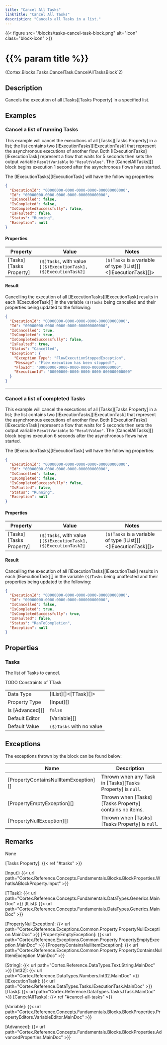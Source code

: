 ```yaml
---
title: "Cancel All Tasks"
linkTitle: "Cancel All Tasks"
description: "Cancels all Tasks in a list."
---
```


{{< figure src="/blocks/tasks-cancel-task-block.png" alt="Icon" class="block-icon" >}}

# {{% param title %}}

<p class="namespace">(Cortex.Blocks.Tasks.CancelTask.CancelAllTasksBlock`2)</p>

## Description

Cancels the execution of all [Tasks][Tasks Property] in a specified list.

## Examples

### Cancel a list of running Tasks

This example will cancel the executions of all [Tasks][Tasks Property] in a list; the list contains two [IExecutionTasks][IExecutionTask] that represent the asynchronous executions of another flow. Both [IExecutionTasks][IExecutionTask] represent a flow that waits for 5 seconds then sets the output variable `ResultVariable` to `"ResultValue"`. The [CancelAllTasks][] block begins execution 1 second after the asynchronous flows have started.

The [IExecutionTasks][IExecutionTask] will have the following properties:

```json
{
  "ExecutionId": "00000000-0000-0000-0000-000000000000",
  "Id": "00000000-0000-0000-0000-000000000000",
  "IsCancelled": false,
  "IsCompleted": false,
  "IsCompletedSuccessfully": false,
  "IsFaulted": false,
  "Status": "Running",
  "Exception": null
}
```

#### Properties

| Property           | Value                     | Notes                                    |
|--------------------|---------------------------|------------------------------------------|
| [Tasks][Tasks Property] | `($)Tasks`, with value `[($)ExecutionTask1, ($)ExecutionTask2]` | `($)Tasks` is a variable of type [IList][]&lt;[IExecutionTask][]&gt; |

#### Result

Cancelling the execution of all [IExecutionTasks][IExecutionTask] results in each [IExecutionTask][] in the variable `($)Tasks` being cancelled and their properties being updated to the following:

```json
{
  "ExecutionId": "00000000-0000-0000-0000-000000000000",
  "Id": "00000000-0000-0000-0000-000000000000",
  "IsCancelled": true,
  "IsCompleted": true,
  "IsCompletedSuccessfully": false,
  "IsFaulted": true,
  "Status": "Cancelled",
  "Exception": {
    "Exception Type": "FlowExecutionStoppedException",
    "Message": "Flow execution has been stopped!",
    "FlowId": "00000000-0000-0000-0000-000000000000",
    "ExecutionId": "00000000-0000-0000-0000-000000000000"
  }
}
```

***

### Cancel a list of completed Tasks

This example will cancel the executions of all [Tasks][Tasks Property] in a list; the list contains two [IExecutionTasks][IExecutionTask] that represent the asynchronous executions of another flow. Both [IExecutionTasks][IExecutionTask] represent a flow that waits for 5 seconds then sets the output variable `ResultVariable` to `"ResultValue"`. The [CancelAllTasks][] block begins execution 6 seconds after the asynchronous flows have started.

The [IExecutionTasks][IExecutionTask] will have the following properties:

```json
{
  "ExecutionId": "00000000-0000-0000-0000-000000000000",
  "Id": "00000000-0000-0000-0000-000000000000",
  "IsCancelled": false,
  "IsCompleted": false,
  "IsCompletedSuccessfully": false,
  "IsFaulted": false,
  "Status": "Running",
  "Exception": null
}
```

#### Properties

| Property           | Value                     | Notes                                    |
|--------------------|---------------------------|------------------------------------------|
| [Tasks][Tasks Property] | `($)Tasks`, with value `[($)ExecutionTask1, ($)ExecutionTask2]` | `($)Tasks` is a variable of type [IList][]&lt;[IExecutionTask][]&gt; |

#### Result

Cancelling the execution of all [IExecutionTasks][IExecutionTask] results in each [IExecutionTask][] in the variable `($)Tasks` being unaffected and their properties being updated to the following:

```json
{
  "ExecutionId": "00000000-0000-0000-0000-000000000000",
  "Id": "00000000-0000-0000-0000-000000000000",
  "IsCancelled": false,
  "IsCompleted": true,
  "IsCompletedSuccessfully": true,
  "IsFaulted": false,
  "Status": "RanToCompletion",
  "Exception": null
}
```

## Properties

### Tasks

The list of Tasks to cancel.

TODO Constraints of TTask

| | |
|--------------------|---------------------------|
| Data Type | [IList][]&lt;[TTask][]&gt; |
| Property Type | [Input][] |
| Is [Advanced][] | `false` |
| Default Editor | [Variable][] |
| Default Value | `($)Tasks` with no value |

## Exceptions

The exceptions thrown by the block can be found below:

| Name     | Description |
|----------|----------|
| [PropertyContainsNullItemException][] | Thrown when any Task in [Tasks][Tasks Property] is `null`.|
| [PropertyEmptyException][] | Thrown when [Tasks][Tasks Property] contains no items.|
| [PropertyNullException][] | Thrown when [Tasks][Tasks Property] is `null`.|

## Remarks

None

[Tasks Property]: {{< ref "#tasks" >}}

[Input]: {{< url path="Cortex.Reference.Concepts.Fundamentals.Blocks.BlockProperties.WhatIsABlockProperty.Input" >}}

[TTask]: {{< url path="Cortex.Reference.Concepts.Fundamentals.DataTypes.Generics.MainDoc" >}}
[IList]: {{< url path="Cortex.Reference.Concepts.Fundamentals.DataTypes.Generics.MainDoc" >}}

[PropertyNullException]: {{< url path="Cortex.Reference.Exceptions.Common.Property.PropertyNullException.MainDoc" >}}
[PropertyEmptyException]: {{< url path="Cortex.Reference.Exceptions.Common.Property.PropertyEmptyException.MainDoc" >}}
[PropertyContainsNullItemException]: {{< url path="Cortex.Reference.Exceptions.Common.Property.PropertyContainsNullItemException.MainDoc" >}}

[String]: {{< url path="Cortex.Reference.DataTypes.Text.String.MainDoc" >}}
[Int32]: {{< url path="Cortex.Reference.DataTypes.Numbers.Int32.MainDoc" >}}
[IExecutionTask]: {{< url path="Cortex.Reference.DataTypes.Tasks.IExecutionTask.MainDoc" >}}
[ITask]: {{< url path="Cortex.Reference.DataTypes.Tasks.ITask.MainDoc" >}}
[CancelAllTasks]: {{< ref "#cancel-all-tasks" >}}


[Variable]: {{< url path="Cortex.Reference.Concepts.Fundamentals.Blocks.BlockProperties.PropertyEditors.VariableEditor.MainDoc" >}}

[Advanced]: {{< url path="Cortex.Reference.Concepts.Fundamentals.Blocks.BlockProperties.AdvancedProperties.MainDoc" >}}
